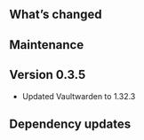 ## What’s changed

## Maintenance

## Version 0.3.5

- Updated Vaultwarden to 1.32.3

## Dependency updates


